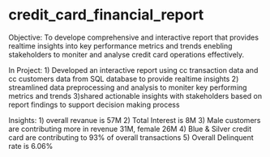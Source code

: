 # credit_card_financial_report
Objective: To develope comprehensive and interactive report that provides realtime insights into key performance metrics
          and trends enebling stakeholders to moniter and analyse credit card operations effectively.

In Project:
          1) Developed an interactive report using cc transaction data and cc customers data from SQL database to provide realtime insights
          2) streamlined data preprocessing and analysis to moniter key performing metrics and trends
          3)shared actionable insights with stakeholders based on report findings to support decision making process

Insights:
          1) overall revanue is 57M
          2) Total Interest is 8M
          3) Male customers are contributing more in revenue 31M, female 26M
          4) Blue & Silver credit card are contributing to 93% of overall transactions
          5) Overall Delinquent rate is 6.06%


          
